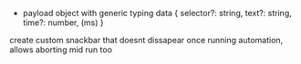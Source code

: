 * payload object with generic typing
data {
	selector?: string,
	text?: string,
	time?: number, (ms)
}

create custom snackbar that doesnt dissapear once running automation, allows aborting mid run too